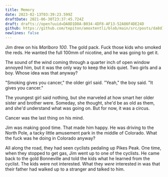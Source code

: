 ```yaml
---
title: Memory
date: 2023-02-13T03:39:23.599Z
draftDate: 2021-06-30T23:37:45.724Z
draft: drafts://open?uuid=DA8D1D8A-B034-4DF8-AF13-52A86F4DE24D
github: https://github.com/tepiton/amoxtentli/blob/main/src/posts/da8d1d8a-b034-4df8-af13-52a86f4de24d.md
newlines: false
---
```

Jim drew on his _Marlboro 100_. The gold pack. Fuck those kids who smoked the reds. He wanted the full 100mm of nicotine, and he was going to get it.

The sound of the wind coming through a quarter inch of open window annoyed him, but it was the only way to keep the kids quiet.
Two girls and a boy. Whose idea was that anyway?

"Smoking gives you cancer," the older girl said.
"Yeah," the boy said. "It gives you cancer."

The youngest girl said nothing, but she marveled at how smart her older sister and brother were. Someday, she thought, she'd be as old as them, and she'd understand what was going on. But for now, it was a circus.

Cancer was the last thing on his mind.

Jim was making good time. That made him happy.
He was driving to the North Pole,
a tacky little amusement park in the middle of Colorado.
What the fuck was he doing in Colorado anyway?

All along the road, they had seen cyclists pedaling up Pikes Peak.
One time, when they stopped to get gas, Jim went up to one of the cyclists. He came back to the gold Bonneville
and told the kids what he learned from the cyclist.
The kids were not interested.
What they _were_ interested in was
that their father had walked up to a stranger and talked to him.
